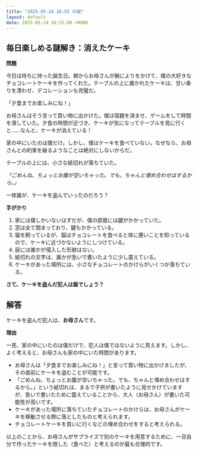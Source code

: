 ```yaml
---
title: "2025-05-24 16:55 の謎"
layout: default
date: 2025-05-24 16:55:00 +0900
---
```

## 毎日楽しめる謎解き：消えたケーキ

**問題**

今日は待ちに待った誕生日。朝からお母さんが腕によりをかけて、僕の大好きなチョコレートケーキを作ってくれた。テーブルの上に置かれたケーキは、甘い香りを漂わせ、デコレーションも完璧だ。

「夕食までお楽しみにね！」

お母さんはそう言って買い物に出かけた。僕は宿題を済ませ、ゲームをして時間を潰していた。夕食の時間が近づき、ケーキが気になってテーブルを見に行くと……なんと、ケーキが消えている！

家の中にいたのは僕だけ。しかし、僕はケーキを食べていない。なぜなら、お母さんとの約束を破るようなことは絶対にしないからだ。

テーブルの上には、小さな紙切れが落ちていた。

*「ごめんね、ちょっとお腹が空いちゃった。でも、ちゃんと埋め合わせはするから。」*

一体誰が、ケーキを盗んでいったのだろう？

**手がかり**

1.  家には僕しかいないはずだが、僕の部屋には鍵がかかっていた。
2.  窓は全て閉まっており、鍵もかかっている。
3.  猫を飼っているが、猫はチョコレートを食べると体に悪いことを知っているので、ケーキに近づかないようにしつけている。
4.  庭には誰かが侵入した形跡はない。
5.  紙切れの文字は、誰かが急いで書いたように少し震えている。
6.  ケーキがあった場所には、小さなチョコレートのかけらがいくつか落ちている。

**さて、ケーキを盗んだ犯人は誰でしょう？**

## 解答

ケーキを盗んだ犯人は、**お母さん**です。

**理由**

一見、家の中にいたのは僕だけで、犯人は僕ではないように見えます。しかし、よく考えると、お母さんも家の中にいた時間があります。

*   お母さんは「夕食までお楽しみにね！」と言って買い物に出かけましたが、その直前にケーキを盗むことが可能です。
*   「ごめんね、ちょっとお腹が空いちゃった。でも、ちゃんと埋め合わせはするから。」という紙切れは、まるで子供が書いたように見せかけていますが、急いで書いたために震えていることから、大人（お母さん）が書いた可能性が高いです。
*   ケーキがあった場所に落ちていたチョコレートのかけらは、お母さんがケーキを移動させる際に落としたものと考えられます。
* チョコレートケーキを買いに行くなどの埋め合わせをすると考えられる。

以上のことから、お母さんがサプライズで別のケーキを用意するために、一旦自分で作ったケーキを隠した（食べた）と考えるのが最も合理的です。
